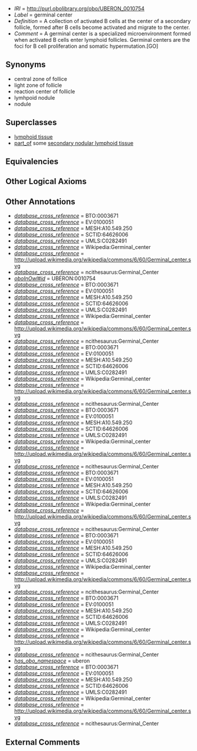 * *IRI* = http://purl.obolibrary.org/obo/UBERON_0010754
 * *Label* = germinal center
 * *Definition* = A collection of activated B cells at the center of a secondary follicle, formed after B cells become activated and migrate to the center.
 * *Comment* = A germinal center is a specialized microenvironment formed when activated B cells enter lymphoid follicles. Germinal centers are the foci for B cell proliferation and somatic hypermutation.[GO]

## Synonyms

 * central zone of follice
 * light zone of follicle
 * reaction center of follicle
 * lymhpoid nodule
 * nodule

## Superclasses

 * [lymphoid tissue](../../UBERON/44/UBERON_0001744.md)
 * [part_of](../../BFO/50/BFO_0000050.md) some [secondary nodular lymphoid tissue](../../UBERON/45/UBERON_0001745.md)

## Equivalencies


## Other Logical Axioms


## Other Annotations

 * *[database_cross_reference](../../ef/oboInOwl#hasDbXref.md)* = BTO:0003671
 * *[database_cross_reference](../../ef/oboInOwl#hasDbXref.md)* = EV:0100051
 * *[database_cross_reference](../../ef/oboInOwl#hasDbXref.md)* = MESH:A10.549.250
 * *[database_cross_reference](../../ef/oboInOwl#hasDbXref.md)* = SCTID:64626006
 * *[database_cross_reference](../../ef/oboInOwl#hasDbXref.md)* = UMLS:C0282491
 * *[database_cross_reference](../../ef/oboInOwl#hasDbXref.md)* = Wikipedia:Germinal_center
 * *[database_cross_reference](../../ef/oboInOwl#hasDbXref.md)* = http://upload.wikimedia.org/wikipedia/commons/6/60/Germinal_center.svg
 * *[database_cross_reference](../../ef/oboInOwl#hasDbXref.md)* = ncithesaurus:Germinal_Center
 * *[oboInOwl#id](../../id/oboInOwl#id.md)* = UBERON:0010754
 * *[database_cross_reference](../../ef/oboInOwl#hasDbXref.md)* = BTO:0003671
 * *[database_cross_reference](../../ef/oboInOwl#hasDbXref.md)* = EV:0100051
 * *[database_cross_reference](../../ef/oboInOwl#hasDbXref.md)* = MESH:A10.549.250
 * *[database_cross_reference](../../ef/oboInOwl#hasDbXref.md)* = SCTID:64626006
 * *[database_cross_reference](../../ef/oboInOwl#hasDbXref.md)* = UMLS:C0282491
 * *[database_cross_reference](../../ef/oboInOwl#hasDbXref.md)* = Wikipedia:Germinal_center
 * *[database_cross_reference](../../ef/oboInOwl#hasDbXref.md)* = http://upload.wikimedia.org/wikipedia/commons/6/60/Germinal_center.svg
 * *[database_cross_reference](../../ef/oboInOwl#hasDbXref.md)* = ncithesaurus:Germinal_Center
 * *[database_cross_reference](../../ef/oboInOwl#hasDbXref.md)* = BTO:0003671
 * *[database_cross_reference](../../ef/oboInOwl#hasDbXref.md)* = EV:0100051
 * *[database_cross_reference](../../ef/oboInOwl#hasDbXref.md)* = MESH:A10.549.250
 * *[database_cross_reference](../../ef/oboInOwl#hasDbXref.md)* = SCTID:64626006
 * *[database_cross_reference](../../ef/oboInOwl#hasDbXref.md)* = UMLS:C0282491
 * *[database_cross_reference](../../ef/oboInOwl#hasDbXref.md)* = Wikipedia:Germinal_center
 * *[database_cross_reference](../../ef/oboInOwl#hasDbXref.md)* = http://upload.wikimedia.org/wikipedia/commons/6/60/Germinal_center.svg
 * *[database_cross_reference](../../ef/oboInOwl#hasDbXref.md)* = ncithesaurus:Germinal_Center
 * *[database_cross_reference](../../ef/oboInOwl#hasDbXref.md)* = BTO:0003671
 * *[database_cross_reference](../../ef/oboInOwl#hasDbXref.md)* = EV:0100051
 * *[database_cross_reference](../../ef/oboInOwl#hasDbXref.md)* = MESH:A10.549.250
 * *[database_cross_reference](../../ef/oboInOwl#hasDbXref.md)* = SCTID:64626006
 * *[database_cross_reference](../../ef/oboInOwl#hasDbXref.md)* = UMLS:C0282491
 * *[database_cross_reference](../../ef/oboInOwl#hasDbXref.md)* = Wikipedia:Germinal_center
 * *[database_cross_reference](../../ef/oboInOwl#hasDbXref.md)* = http://upload.wikimedia.org/wikipedia/commons/6/60/Germinal_center.svg
 * *[database_cross_reference](../../ef/oboInOwl#hasDbXref.md)* = ncithesaurus:Germinal_Center
 * *[database_cross_reference](../../ef/oboInOwl#hasDbXref.md)* = BTO:0003671
 * *[database_cross_reference](../../ef/oboInOwl#hasDbXref.md)* = EV:0100051
 * *[database_cross_reference](../../ef/oboInOwl#hasDbXref.md)* = MESH:A10.549.250
 * *[database_cross_reference](../../ef/oboInOwl#hasDbXref.md)* = SCTID:64626006
 * *[database_cross_reference](../../ef/oboInOwl#hasDbXref.md)* = UMLS:C0282491
 * *[database_cross_reference](../../ef/oboInOwl#hasDbXref.md)* = Wikipedia:Germinal_center
 * *[database_cross_reference](../../ef/oboInOwl#hasDbXref.md)* = http://upload.wikimedia.org/wikipedia/commons/6/60/Germinal_center.svg
 * *[database_cross_reference](../../ef/oboInOwl#hasDbXref.md)* = ncithesaurus:Germinal_Center
 * *[database_cross_reference](../../ef/oboInOwl#hasDbXref.md)* = BTO:0003671
 * *[database_cross_reference](../../ef/oboInOwl#hasDbXref.md)* = EV:0100051
 * *[database_cross_reference](../../ef/oboInOwl#hasDbXref.md)* = MESH:A10.549.250
 * *[database_cross_reference](../../ef/oboInOwl#hasDbXref.md)* = SCTID:64626006
 * *[database_cross_reference](../../ef/oboInOwl#hasDbXref.md)* = UMLS:C0282491
 * *[database_cross_reference](../../ef/oboInOwl#hasDbXref.md)* = Wikipedia:Germinal_center
 * *[database_cross_reference](../../ef/oboInOwl#hasDbXref.md)* = http://upload.wikimedia.org/wikipedia/commons/6/60/Germinal_center.svg
 * *[database_cross_reference](../../ef/oboInOwl#hasDbXref.md)* = ncithesaurus:Germinal_Center
 * *[database_cross_reference](../../ef/oboInOwl#hasDbXref.md)* = BTO:0003671
 * *[database_cross_reference](../../ef/oboInOwl#hasDbXref.md)* = EV:0100051
 * *[database_cross_reference](../../ef/oboInOwl#hasDbXref.md)* = MESH:A10.549.250
 * *[database_cross_reference](../../ef/oboInOwl#hasDbXref.md)* = SCTID:64626006
 * *[database_cross_reference](../../ef/oboInOwl#hasDbXref.md)* = UMLS:C0282491
 * *[database_cross_reference](../../ef/oboInOwl#hasDbXref.md)* = Wikipedia:Germinal_center
 * *[database_cross_reference](../../ef/oboInOwl#hasDbXref.md)* = http://upload.wikimedia.org/wikipedia/commons/6/60/Germinal_center.svg
 * *[database_cross_reference](../../ef/oboInOwl#hasDbXref.md)* = ncithesaurus:Germinal_Center
 * *[has_obo_namespace](../../ce/oboInOwl#hasOBONamespace.md)* = uberon
 * *[database_cross_reference](../../ef/oboInOwl#hasDbXref.md)* = BTO:0003671
 * *[database_cross_reference](../../ef/oboInOwl#hasDbXref.md)* = EV:0100051
 * *[database_cross_reference](../../ef/oboInOwl#hasDbXref.md)* = MESH:A10.549.250
 * *[database_cross_reference](../../ef/oboInOwl#hasDbXref.md)* = SCTID:64626006
 * *[database_cross_reference](../../ef/oboInOwl#hasDbXref.md)* = UMLS:C0282491
 * *[database_cross_reference](../../ef/oboInOwl#hasDbXref.md)* = Wikipedia:Germinal_center
 * *[database_cross_reference](../../ef/oboInOwl#hasDbXref.md)* = http://upload.wikimedia.org/wikipedia/commons/6/60/Germinal_center.svg
 * *[database_cross_reference](../../ef/oboInOwl#hasDbXref.md)* = ncithesaurus:Germinal_Center

## External Comments

